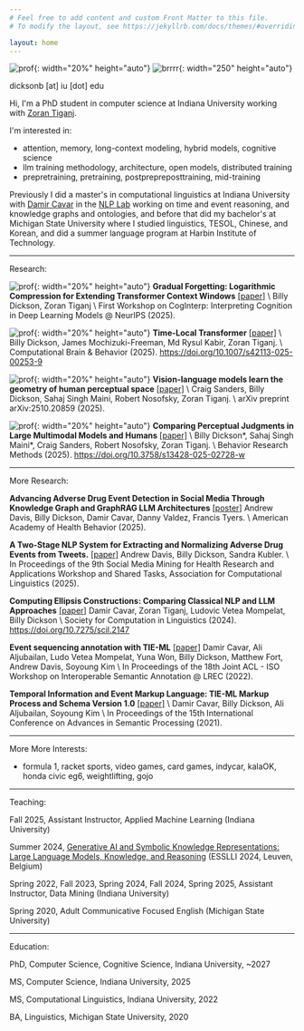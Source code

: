 ```yaml
---
# Feel free to add content and custom Front Matter to this file.
# To modify the layout, see https://jekyllrb.com/docs/themes/#overriding-theme-defaults

layout: home
---
```

![prof](../assets/images/prof2.jpg){: width="20%" height="auto"}
![brrrr](../assets/images/brrrr.jpg){: width="250" height="auto"}

dicksonb [at] iu [dot] edu

Hi, I'm a PhD student in computer science at Indiana University working with [Zoran Tiganj](https://homes.luddy.indiana.edu/ztiganj/).

I'm interested in:

 - attention, memory, long-context modeling, hybrid models, cognitive science
 - llm training methodology, architecture, open models, distributed training
 - prepretraining, pretraining, postprepreposttraining, mid-training

Previously I did a master's in computational linguistics at Indiana University with [Damir Cavar](https://damir.cavar.me/) in the [NLP Lab](https://nlp-lab.org/) working on time and event reasoning, and knowledge graphs and ontologies, and before that did my bachelor's at Michigan State University where I studied linguistics, TESOL, Chinese, and Korean, and did a summer language program at Harbin Institute of Technology.

---

Research:

![prof](../assets/images/sith.png){: width="20%" height="auto"} **Gradual Forgetting: Logarithmic Compression for Extending Transformer Context Windows** [[paper]](https://arxiv.org/abs/2510.22109) \\ Billy Dickson, Zoran Tiganj \\ First Workshop on CogInterp: Interpreting Cognition in Deep Learning Models @ NeurIPS (2025). 

![prof](../assets/images/timelocal.png){: width="20%" height="auto"} **Time-Local Transformer** [[paper]](https://link.springer.com/article/10.1007/s42113-025-00253-9) \\ Billy Dickson, James Mochizuki-Freeman, Md Rysul Kabir, Zoran Tiganj. \\ Computational Brain & Behavior (2025). https://doi.org/10.1007/s42113-025-00253-9

![prof](../assets/images/rocks2.png){: width="20%" height="auto"} **Vision-language models learn the geometry of human perceptual space** [[paper]](https://arxiv.org/abs/2510.20859) \\ Craig Sanders, Billy Dickson, Sahaj Singh Maini, Robert Nosofsky, Zoran Tiganj. \\ arXiv preprint arXiv:2510.20859 (2025).

![prof](../assets/images/rock.png){: width="20%" height="auto"} **Comparing Perceptual Judgments in Large Multimodal Models and Humans** [[paper]](https://link.springer.com/article/10.3758/s13428-025-02728-w) \\ Billy Dickson\*, Sahaj Singh Maini\*, Craig Sanders, Robert Nosofsky, Zoran Tiganj. \\ Behavior Research Methods (2025). https://doi.org/10.3758/s13428-025-02728-w


---

More Research:

**Advancing Adverse Drug Event Detection in Social Media Through Knowledge Graph and GraphRAG LLM Architectures** [[poster]](../assets/ade.pdf) Andrew Davis, Billy Dickson, Damir Cavar, Danny Valdez, Francis Tyers. \\ American Academy of Health Behavior (2025).

**A Two-Stage NLP System for Extracting and Normalizing Adverse Drug Events from Tweets.** [[paper]](https://aclanthology.org/2024.smm4h-1.27.pdf) Andrew Davis, Billy Dickson, Sandra Kubler. \\ In Proceedings of the 9th Social Media Mining for Health Research and Applications Workshop and Shared Tasks, Association for Computational Linguistics (2025). 

**Computing Ellipsis Constructions: Comparing Classical NLP and LLM Approaches** [[paper]](https://openpublishing.library.umass.edu/scil/article/id/2147/) Damir Cavar, Zoran Tiganj, Ludovic Vetea Mompelat, Billy Dickson \\ Society for Computation in Linguistics (2024). https://doi.org/10.7275/scil.2147

**Event sequencing annotation with TIE-ML** [[paper]](https://aclanthology.org/2022.isa-1.5/) Damir Cavar, Ali Aljubailan, Ludo Vetea Mompelat, Yuna Won, Billy Dickson, Matthew Fort, Andrew Davis, Soyoung Kim \\ In Proceedings of the 18th Joint ACL - ISO Workshop on Interoperable Semantic Annotation @ LREC (2022).

**Temporal Information and Event Markup Language: TIE-ML Markup Process and Schema Version 1.0** [[paper]](https://www.thinkmind.org/index.php?view=article&articleid=semapro_2021_1_60_30029) \\ Damir Cavar, Billy Dickson, Ali Aljubailan, Soyoung Kim \\ In Proceedings of the 15th International Conference on Advances in Semantic Processing (2021).

---

More More Interests:

 -  formula 1, racket sports, video games, card games, indycar, kalaOK, honda civic eg6, weightlifting, gojo 

--- 


Teaching:

Fall 2025, Assistant Instructor, Applied Machine Learning (Indiana University)

Summer 2024, [Generative AI and Symbolic Knowledge Representations: Large Language Models, Knowledge, and Reasoning](https://damir.cavar.me/ESSLLI24_LLM_KG.github.io/) (ESSLLI 2024, Leuven, Belgium)

Spring 2022, Fall 2023, Spring 2024, Fall 2024, Spring 2025, Assistant Instructor, Data Mining (Indiana University)

Spring 2020, Adult Communicative Focused English (Michigan State University)

---


Education:

PhD, Computer Science, Cognitive Science, Indiana University, ~2027


MS, Computer Science, Indiana University, 2025


MS, Computational Linguistics, Indiana University, 2022


BA, Linguistics, Michigan State University, 2020
